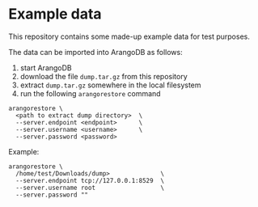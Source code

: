 # Example data

This repository contains some made-up example data for test purposes.

The data can be imported into ArangoDB as follows:

1. start ArangoDB
2. download the file `dump.tar.gz` from this repository
3. extract `dump.tar.gz` somewhere in the local filesystem
4. run the following `arangorestore` command
```
arangorestore \
  <path to extract dump directory>  \
  --server.endpoint <endpoint>      \
  --server.username <username>      \
  --server.password <password>
```

Example:
```
arangorestore \
  /home/test/Downloads/dump>              \
  --server.endpoint tcp://127.0.0.1:8529  \
  --server.username root                  \
  --server.password ""
```
